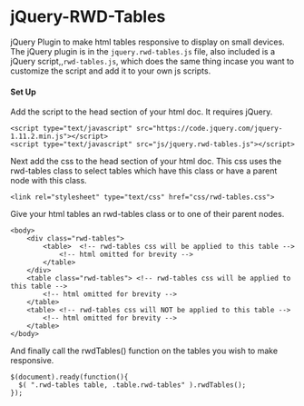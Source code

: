 # jQuery-RWD-Tables
jQuery Plugin  to make html tables responsive to display on small devices.  The jQuery plugin is in the `jquery.rwd-tables.js` file, also included is a jQuery script,,`rwd-tables.js`, which does the same thing incase you want to customize the script and add it to your own js scripts.

#### Set Up
Add the script to the head section of your html doc.  It requires jQuery.
```
<script type="text/javascript" src="https://code.jquery.com/jquery-1.11.2.min.js"></script>
<script type="text/javascript" src="js/jquery.rwd-tables.js"></script>
```
Next add the css to the head section of your html doc. This css uses the rwd-tables class to select tables which have this class or have a parent node with this class. 
```
<link rel="stylesheet" type="text/css" href="css/rwd-tables.css">
```
Give your html tables an rwd-tables class or to one of their parent nodes.
```
<body>
	<div class="rwd-tables">
		<table>  <!-- rwd-tables css will be applied to this table -->
			<!-- html omitted for brevity -->
		</table>
	</div>
	<table class="rwd-tables"> <!-- rwd-tables css will be applied to this table -->
		<!-- html omitted for brevity -->
	</table>
	<table> <!-- rwd-tables css will NOT be applied to this table -->
		<!-- html omitted for brevity -->
	</table>
</body>		
```
And finally call the rwdTables() function on the tables you wish to make responsive.
```
$(document).ready(function(){
  $( ".rwd-tables table, .table.rwd-tables" ).rwdTables();
});
```
